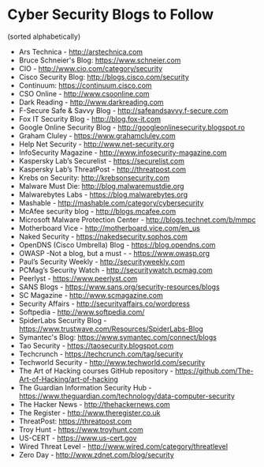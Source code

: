 # Cyber Security Blogs to Follow
(sorted alphabetically)

* Ars Technica - http://arstechnica.com
* Bruce Schneier's Blog: https://www.schneier.com
* CIO - http://www.cio.com/category/security
* Cisco Security Blog: http://blogs.cisco.com/security
* Continuum: https://continuum.cisco.com
* CSO Online - http://www.csoonline.com
* Dark Reading - http://www.darkreading.com
* F-Secure Safe & Savvy Blog - http://safeandsavvy.f-secure.com
* Fox IT Security Blog - http://blog.fox-it.com
* Google Online Security Blog - http://googleonlinesecurity.blogspot.ro
* Graham Cluley - https://www.grahamcluley.com
* Help Net Security - http://www.net-security.org
* InfoSecurity Magazine - http://www.infosecurity-magazine.com
* Kaspersky Lab’s Securelist - https://securelist.com
* Kaspersky Lab’s ThreatPost - http://threatpost.com
* Krebs on Security: http://krebsonsecurity.com
* Malware Must Die: http://blog.malwaremustdie.org
* Malwarebytes Labs - https://blog.malwarebytes.org
* Mashable - http://mashable.com/category/cybersecurity
* McAfee security blog - http://blogs.mcafee.com
* Microsoft Malware Protection Center - http://blogs.technet.com/b/mmpc
* Motherboard Vice - http://motherboard.vice.com/en_us
* Naked Security - https://nakedsecurity.sophos.com
* OpenDNS (Cisco Umbrella) Blog - https://blog.opendns.com
* OWASP -Not a blog, but a must -  - https://www.owasp.org
* Paul’s Security Weekly - http://securityweekly.com
* PCMag’s Security Watch - http://securitywatch.pcmag.com
* Peerlyst - https://www.peerlyst.com
* SANS Blogs - https://www.sans.org/security-resources/blogs
* SC Magazine - http://www.scmagazine.com
* Security Affairs - http://securityaffairs.co/wordpress
* Softpedia - http://www.softpedia.com/
* SpiderLabs Security Blog - https://www.trustwave.com/Resources/SpiderLabs-Blog
* Symantec's Blog: https://www.symantec.com/connect/blogs
* Tao Security - https://taosecurity.blogspot.com
* Techcrunch - https://techcrunch.com/tag/security
* Techworld Security - http://www.techworld.com/security
* The Art of Hacking courses GitHub repository - https://github.com/The-Art-of-Hacking/art-of-hacking
* The Guardian Information Security Hub - https://www.theguardian.com/technology/data-computer-security
* The Hacker News - http://thehackernews.com
* The Register - http://www.theregister.co.uk
* ThreatPost: https://threatpost.com
* Troy Hunt - https://www.troyhunt.com
* US-CERT - https://www.us-cert.gov
* Wired Threat Level - http://www.wired.com/category/threatlevel 
* Zero Day - http://www.zdnet.com/blog/security
